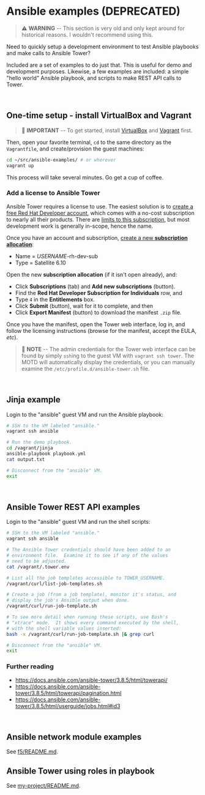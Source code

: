 # Ansible examples (DEPRECATED)

> :warning: **WARNING** -- This section is very old and only kept around for
> historical reasons.  I wouldn't recommend using this.

Need to quickly setup a development environment to test Ansible playbooks and
make calls to Ansible Tower?

Included are a set of examples to do just that.  This is useful for demo and
development purposes.  Likewise, a few examples are included: a simple "hello
world" Ansible playbook, and scripts to make REST API calls to Tower.



&nbsp;

## One-time setup - install VirtualBox and Vagrant

> :orange_book: **IMPORTANT** -- To get started, install
> [VirtualBox](https://www.virtualbox.org/manual/UserManual.html#installation)
> and
> [Vagrant](https://www.vagrantup.com/docs/installation) first.

Then, open your favorite terminal, `cd` to the same directory as the
`Vagrantfile`, and create/provision the guest machines:

```bash
cd ~/src/ansible-examples/ # or wherever
vagrant up
```

This process will take several minutes.  Go get a cup of coffee.

### Add a license to Ansible Tower

Ansible Tower requires a license to use.  The easiest solution is to [create a
 free Red Hat Developer account](https://developers.redhat.com/register), which
 comes with a no-cost subscription to nearly all their products.  There are
 [limits to this subscription](https://developers.redhat.com/articles/faqs-no-cost-red-hat-enterprise-linux),
 but most development work is generally in-scope, hence the name.

Once you have an account and subscription, [create a new
**subscription allocation**](https://access.redhat.com/management/subscription_allocations/new):

* Name = _USERNAME_-rh-dev-sub
* Type = Satellite 6.10

Open the new **subscription allocation** (if it isn't open already), and:

* Click **Subscriptions** (tab) and **Add new subscriptions** (button).
* Find the **Red Hat Developer Subscription for Individuals** row, and
* Type `4` in the **Entitlements** box.
* Click **Submit** (button), wait for it to complete, and then
* Click **Export Manifest** (button) to download the manifest `.zip` file.

Once you have the manifest, open the Tower web interface, log in, and follow the
licensing instructions (browse for the manifest, accept the EULA, _etc_).

> :blue_book: **NOTE** -- The admin credentials for the Tower web interface can
> be found by simply `ssh`ing to the guest VM  with `vagrant ssh tower`.  The
> MOTD will automatically display the credentials, or you can manually examine
> the `/etc/profile.d/ansible-tower.sh` file.



&nbsp;

## Jinja example

Login to the "ansible" guest VM and run the Ansible playbook:

```bash
# SSH to the VM labeled "ansible."
vagrant ssh ansible

# Run the demo playbook.
cd /vagrant/jinja
ansible-playbook playbook.yml
cat output.txt

# Disconnect from the "ansible" VM.
exit
```

&nbsp;

## Ansible Tower REST API examples

Login to the "ansible" guest VM and run the shell scripts:

```bash
# SSH to the VM labeled "ansible."
vagrant ssh ansible

# The Ansible Tower credentials should have been added to an
# environment file.  Examine it to see if any of the values
# need to be adjusted.
cat /vagrant/.tower.env

# List all the job templates accessible to TOWER_USERNAME.
/vagrant/curl/list-job-templates.sh

# Create a job (from a job template), monitor it's status, and
# display the job's Ansible output when done.
/vagrant/curl/run-job-template.sh

# To see more detail when running these scripts, use Bash's
# "xtrace" mode.  It shows every command executed by the shell,
# with the shell variable values inserted:
bash -x /vagrant/curl/run-job-template.sh |& grep curl

# Disconnect from the "ansible" VM.
exit
```

### Further reading

* <https://docs.ansible.com/ansible-tower/3.8.5/html/towerapi/>
* <https://docs.ansible.com/ansible-tower/3.8.5/html/towerapi/pagination.html>
* <https://docs.ansible.com/ansible-tower/3.8.5/html/userguide/jobs.html#id3>


&nbsp;

## Ansible network module examples

See [f5/README.md](f5/README.md).

## Ansible Tower using roles in playbook

See [my-project/README.md](my-project/README.md).
